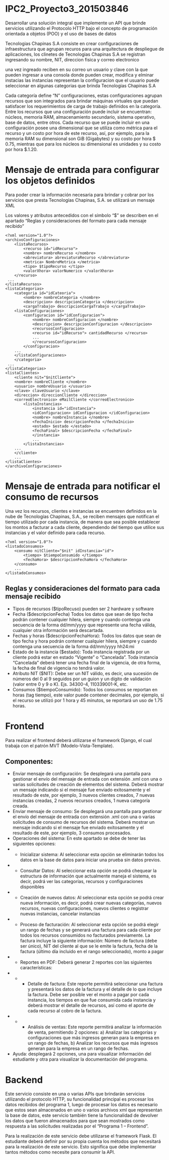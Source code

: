 # IPC2_Proyecto3_201503846
Desarrollar una solución integral que implemente un API que brinde servicios utilizando el Protocolo HTTP bajo el concepto de programación orientada a objetos (POO) y el uso de bases de datos

Tecnologias Chapinas S.A consiste en crear configuraciones de infraestructura que agrupan recuros para una arquitectura de despliegue de aplicaciones, los clinetes de Tecnologias Chapinas S.A se registran ingresando su nombre, NIT, direccion fisica y correo electronico

una vez ingreado reciben en su correo un usuario y clave con la que pueden ingresar a una consola donde pueden crear, modifica y elminar instacias las instancias representan la configuracion que el usuario puede seleccionar en algunas categorias  que brinda Tecnologias Chapinas S.A

Cada categoría define “N” configuraciones, estas configuraciones agrupan recursos que
son integrados para brindar máquinas virtuales que puedan satisfacer los requerimientos
de carga de trabajo definidos en la categoría. Entre los recursos que una configuración
puede incluir se encuentran: núcleos, memoria RAM, almacenamiento secundario, sistema
operativo, base de datos, entre otros. Cada recurso que se puede incluir en una
configuración posee una dimensional que se utiliza como métrica para el recurso y un
costo por hora de este recurso, así, por ejemplo, para la memoria RAM su dimensional son
GiB (Gigabytes) y su costo por hora $ 0.75, mientras que para los núcleos su dimensional
es unidades y su costo por hora $.1.20.

# Mensaje de entrada para configurar los objetos definidos 
Para poder crear la información necesaria para brindar y cobrar por los servicios que
presta Tecnologías Chapinas, S.A. se utilizará un mensaje XML

Los valores y atributos antecedidos con el símbolo “$” se describen en el apartado “Reglas y consideraciones del formato para cada mensaje recibido”

```
<?xml version="1.0"?>
<archivoConfiguraciones>
    <listaRecursos>
        <recurso id="idRecurso">
        <nombre> nombreRecurso </nombre>
        <abreviatura> abreviaturaRecurso </abreviatura>
        <metrica> NombreMetrica </metrica>
        <tipo> $tipoRecurso </tipo>
        <valorXhora> valorNumerico </valorXhora>
    </recurso>
 ...
</listaRecursos>
<listaCategorias>
    <categoria id="idCateoria">
        <nombre> nombreCategoria </nombre>
        <descripcion> descripcionCategoria </descripcion>
        <cargaTrabajo> descripcionCargaTrabajo </cargaTrabajo>
    <listaConfiguraciones>
        <configuracion id="idConfiguracion">
            <nombre> nombreConfiguracion </nombre>
            <descripcion> descripcionConfiguracion </descripcion>
            <recursosConfiguracion>
            <recurso id="idRecurso"> cantidadRecurso </recurso>
            ...
            </recursosConfiguracion>
        </configuracion>
    ...
    </listaConfiguraciones>
    </categoria>
 ...
</listaCategorias>
<listaClientes>
    <cliente nit="$nitCliente">
    <nombre> nombreCliente </nombre>
    <usuario> nombreUsuario </usuario>
    <clave> claveUsuario </clave>
    <direccion> direccionCliente </direccion>
    <correoElectronico> eMailCliente </correoElectronico>
        <listaInstancias>
            <instancia id="idInstancia">
            <idConfiguracion> idConfiguracion </idConfiguracion>
            <nombre> nombreInstancia </nombre>
            <fechaInicio> descripcionFecha </fechaInicio>
            <estado> $estado </estado>
            <fechaFinal> $descripcionFecha </fechaFinal>
            </instancia>
            ...
        </listaInstancias>
    ...
    </cliente>
    ...
</listaClientes>
</archivoConfiguraciones>
```

# Mensaje de entrada para notificar el consumo de recursos
Una vez los recursos, clientes e instancias se encuentren definidos en la nube de
Tecnologías Chapinas, S.A., se reciben mensajes que notifican el tiempo utilizado por cada
instancia, de manera que sea posible establecer los montos a facturar a cada cliente,
dependiendo del tiempo que utilice sus instancias y el valor definido para cada recurso.

```
<?xml version="1.0"?>
<listadoConsumos>
    <consumo nitCliente="$nit" idInstancia="id">
        <tiempo> $tiempoConsumido </tiempo>
        <fechaHora> $descripcionFechaHora </fechaHora>
    </consumo>
    ...
</listadoConsumos>
```

## Reglas y consideraciones del formato para cada mensaje recibido
* Tipos de recursos ($tipoRecuso) pueden ser 2 hardware y software
* Fecha ($descripcionFecha) Todos los datos que sean de tipo fecha podrán
contener cualquier hilera, siempre y cuando contenga una secuencia de la forma
dd/mm/yyyy que represente una fecha válida, cualquier otra información será
descartada.
* Fechas y horas ($descripcionFechaHora): Todos los datos que sean de tipo fecha
y hora podrán contener cualquier hilera, siempre y cuando contenga una secuencia
de la forma dd/mm/yyyy hh24:mi
* Estado de la instancia ($estado): Toda instancia registrada por un cliente podrá
estar en estado “Vigente” o “Cancelada”. Toda instancia “Cancelada” deberá tener
una fecha final de la vigencia, de otra forma, la fecha de final de vigencia no tendrá
valor.
* Atributo NIT ($NIT): Debe ser un NIT válido, es decir, una sucesión de números del
0 al 9 seguidos por un guion y un dígito de validación (valor entre 0 y 9 o K). Ejs.
34300-4, 110339001-K, etc.
* Consumos ($tiempoConsumido): Todos los consumos se reportan en horas (tag
tiempo), este valor puede contener decimales, por ejemplo, si el recurso se utilizó por
1 hora y 45 minutos, se reportará un uso de 1.75 horas.

# Frontend
Para realizar el frontend deberá utilizarse el framework Django, el cual trabaja con el patrón MVT (Modelo-Vista-Template).

## Componentes:
* Enviar mensaje de configuración: Se desplegará una pantalla para gestionar el
envío del mensaje de entrada con extensión .xml con una o varias solicitudes de
creación de elementos del sistema. Deberá mostrar un mensaje indicando si el
mensaje fue enviado exitosamente y el resultado de este, por ejemplo, 3 nuevos
clientes creados, 7 nuevas instancias creadas, 2 nuevos recursos creados, 1 nueva
categoría creada.
* Enviar mensaje de consumo: Se desplegará una pantalla para gestionar el envío
del mensaje de entrada con extensión .xml con una o varias solicitudes de consumo
de recursos del sistema. Deberá mostrar un mensaje indicando si el mensaje fue
enviado exitosamente y el resultado de este, por ejemplo, 3 consumos procesados.
* Operaciones del sistema: En este apartado se debe de tener las siguientes opciones:
* *  Inicializar sistema: Al seleccionar esta opción se eliminarán todos los datos
en la base de datos para iniciar una prueba sin datos previos.
* * Consultar Datos: Al seleccionar esta opción se podrá chequear la estructura
de información que actualmente maneja el sistema, es decir, podrá ver las
categorías, recursos y configuraciones disponibles
* * Creación de nuevos datos: Al seleccionar esta opción se podrá crear nueva
información, es decir, podrá crear nuevas categorías, nuevos recursos, nuevas
configuraciones, nuevos clientes o registrar nuevas instancias, cancelar
instancias
* * Proceso de facturación: Al seleccionar esta opción se podrá elegir un rango
de fechas y se generará una factura para cada cliente por todos los recursos
consumidos no facturados previamente. La factura incluye la siguiente
información: Número de factura (debe ser único), NIT del cliente al que se le
emite la factura, fecha de la factura (último día incluido en el rango
seleccionado), monto a pagar
* *  Reportes en PDF: Deberá generar 2 reportes con las siguientes características:
* * * Detalle de factura: Este reporte permitirá seleccionar una factura y
presentará los datos de la factura y el detalle de lo que incluye la
factura. Debe ser posible ver el monto a pagar por cada instancia, los
tiempos en que fue consumida cada instancia y deberá mostrar el
detalle de recursos, así como el aporte de cada recurso al cobro de la
factura.
* * * Análisis de ventas: Este reporte permitirá analizar la información de
venta, permitiendo 2 opciones: a) Analizar las categorías y
configuraciones que más ingresos generan para la empresa en un
rango de fechas, b) Analizar los recursos que más ingresos generan
para la empresa en un rango de fechas.
* Ayuda: desplegará 2 opciones, una para visualizar información del estudiante y otra
para visualizar la documentación del programa.

# Backend
Este servicio consiste en una o varias APIs que brindarán servicios utilizando el protocolo
HTTP, su funcionalidad principal es procesar los datos recibidos del programa 1, luego de
procesar los datos es necesario que estos sean almacenados en uno o varios archivos xml
que representan la base de datos, este servicio también tiene la funcionalidad de devolver los
datos que fueron almacenados para que sean mostrados como respuesta a las solicitudes
realizadas por el “Programa 1 – Frontend”.

Para la realización de este servicio debe utilizarse el framework Flask. El estudiante deberá
definir por su propia cuenta los métodos que necesitará para la realización de este servicio.
Esto significa que debe implementar tantos métodos como necesite para consumir la API.

